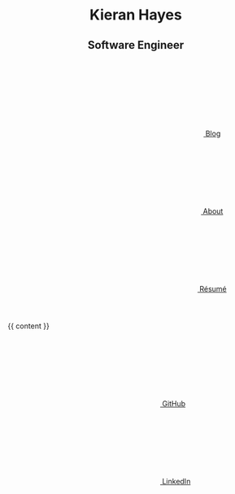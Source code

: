 <!--
Hello there!

This website uses Jekyll and is hosted on GitHub pages as it only needs a simple hosting platform.
Other than the image icons I have hand created all the markup and styles for this website.
I like to ensure my work is not just visually clean, but that the source is well thought through and is simple and semantic as possible.

If you are interested in viewing the source for this site you can find it on my GitHub account at https://github.com/khayes
If you have any questions or suggestions please reach out to me at kieran@khayes.ie
-->

<!DOCTYPE html>
<html>
  <head>
    <meta charset="utf-8">
    <title>{% if page.title %} {{ page.title }} - {% endif %}Kieran Hayes</title>
    <meta http-equiv="Content-Security-Policy" content="block-all-mixed-content; default-src 'none'; img-src 'self'; style-src 'self';">
    <link rel="stylesheet" href="/assets/css/style.css" />
  </head>
  <body>
    <header id="header">
      <hgroup>
        <h1>Kieran Hayes</h1>
        <h2 class="subtitle">Software Engineer</h2>
      </hgroup>
      <nav class="icons">
        <a href="/blog/">
          <svg><use xlink:href="{{ '/assets/icons.svg#blog' | relative_url }}"></use></svg> Blog
        </a>
        <a href="/about/">
          <svg><use xlink:href="{{ '/assets/icons.svg#about' | relative_url }}"></use></svg> About
        </a>
        <a href="/resume/">
          <svg><use xlink:href="{{ '/assets/icons.svg#resume' | relative_url }}"></use></svg> Résumé
        </a>
      </nav>
    </header>
    <main id="content">{{ content }}</main>
    <footer id="footer">
      <nav class="icons">
        <a href="https://github.com/khayes/" title="GitHub" target="_blank">
          <svg><use xlink:href="{{ '/assets/icons.svg#github' | relative_url }}"></use></svg> GitHub
        </a>
        <a href="https://www.linkedin.com/in/kieran-hayes/" title="LinkedIn" target="_blank">
          <svg><use xlink:href="{{ '/assets/icons.svg#linkedin' | relative_url }}"></use></svg> LinkedIn
        </a>
      </nav>
    </footer>
  </body>
</html>